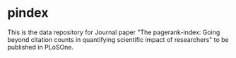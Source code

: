 # pindex
This is the data repository for Journal paper "The pagerank-index: Going beyond citation counts in quantifying scientific impact of researchers" to be published in PLoSOne.
